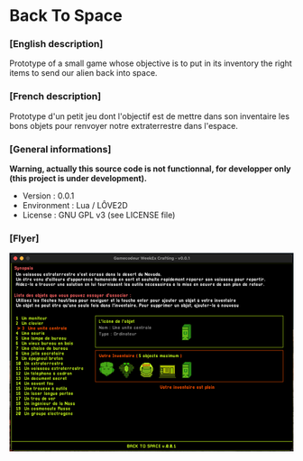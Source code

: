 # Back To Space 

### [English description]

Prototype of a small game whose objective is to put in its inventory the right items to send our alien back into space.

### [French description]

Prototype d'un petit jeu dont l'objectif est de mettre dans son inventaire les bons objets pour renvoyer notre extraterrestre dans l'espace.

### [General informations]

**Warning, actually this source code is not functionnal, for developper only  (this project is under development).**

* Version : 0.0.1 
* Environment : Lua / LÔVE2D
* License : GNU GPL v3 (see LICENSE file)

### [Flyer]

![{Copie d'écran}](images/flyer.png "BacK To Space")



